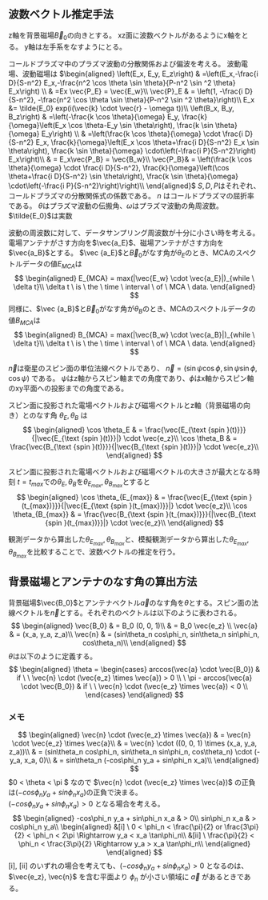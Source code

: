 ## 波数ベクトル推定手法
z軸を背景磁場$\vec B_0$の向きとする。
xz面に波数ベクトルがあるようにx軸をとる。
y軸は左手系をなすようにとる。

コールドプラズマ中のプラズマ波動の分散関係および偏波を考える。
波動電場、波動磁場は
$\begin{aligned}
\left(E_x, E_y, E_z\right) & =\left(E_x,-\frac{i D}{S-n^2} E_x,-\frac{n^2 \cos \theta \sin \theta}{P-n^2 \sin ^2 \theta} E_x\right) \\
& =Ex \vec{P_E} = \vec{E_w}\\
\vec{P}_E & = \left(1, -\frac{i D}{S-n^2}, -\frac{n^2 \cos \theta \sin \theta}{P-n^2 \sin ^2 \theta}\right)\\
E_x &= \tilde{E_0} exp(i(\vec{k} \cdot \vec{r} - \omega t))\\
\left(B_x, B_y, B_z\right) & =\left(-\frac{k \cos \theta}{\omega} E_y, \frac{k}{\omega}\left(E_x \cos \theta-E_y \sin \theta\right), \frac{k \sin \theta}{\omega} E_y\right) \\
& =\left(\frac{k \cos \theta}{\omega} \cdot \frac{i D}{S-n^2} E_x, \frac{k}{\omega}\left(E_x \cos \theta+\frac{i D}{S-n^2} E_x \sin \theta\right), \frac{k \sin \theta}{\omega} \cdot\left(-\frac{i P}{S-n^2}\right) E_x\right)\\
& = E_x\vec{P_B} = \vec{B_w}\\
\vec{P_B}& = \left(\frac{k \cos \theta}{\omega} \cdot \frac{i D}{S-n^2}, \frac{k}{\omega}\left(\cos \theta+\frac{i D}{S-n^2} \sin \theta\right), \frac{k \sin \theta}{\omega} \cdot\left(-\frac{i P}{S-n^2}\right)\right)\\
\end{aligned}$
$S, D, P$はそれぞれ、コールドプラズマの分散関係式の係数である。
$n$ はコールドプラズマの屈折率である。
$\theta$はプラズマ波動の伝搬角、$\omega$はプラズマ波動の角周波数。
$\tilde{E_0}$は実数

波動の周波数に対して、データサンプリング周波数が十分に小さい時を考える。
電場アンテナがさす方向を$\vec{a_E}$、磁場アンテナがさす方向を$\vec{a_B}$とする。
$\vec {a_E}$と$\vec B_0$がなす角が$\theta_E$のとき、MCAのスペクトルデータの値$E_{MCA}$は
$$
\begin{aligned}
E_{MCA} = max(|\vec{E_w} \cdot \vec{a_E}|)_{while \ \delta t}\\
\delta t \ is \ the \ time \ interval \ of \ MCA \ data.
\end{aligned}
$$
同様に、$\vec {a_B}$と$\vec B_0$がなす角が$\theta_B$のとき、MCAのスペクトルデータの値$B_{MCA}$は
$$
\begin{aligned}
B_{MCA} = max(|\vec{B_w} \cdot \vec{a_B}|)_{while \ \delta t}\\
\delta t \ is \ the \ time \ interval \ of \ MCA \ data.
\end{aligned}
$$

$\vec{n}$は衛星のスピン面の単位法線ベクトルであり、
$\vec{n} = (\sin \psi \cos \phi, \sin \psi \sin \phi, \cos \psi)$
である。
$\psi$はz軸からスピン軸までの角度であり、$\phi$はx軸からスピン軸のxy平面への投影までの角度である。

スピン面に投影された電場ベクトルおよび磁場ベクトルとz軸（背景磁場の向き）とのなす角 $\theta_E, \theta_B$ は
$$
\begin{aligned}
\cos \theta_E & = \frac{\vec{E_{\text {spin }(t)}}}{|\vec{E_{\text {spin }(t)}}|} \cdot \vec{e_z}\\
\cos \theta_B & = \frac{\vec{B_{\text {spin }(t)}}}{|\vec{B_{\text {spin }(t)}}|} \cdot \vec{e_z}\\
\end{aligned}
$$

スピン面に投影された電場ベクトルおよび磁場ベクトルの大きさが最大となる時刻 $t=t_{max}$での$\theta_{E}, \theta_{B}$を$\theta_{E_{max}}, \theta_{B_{max}}$とすると
$$
\begin{aligned}
\cos \theta_{E_{max}} & = \frac{\vec{E_{\text {spin }(t_{max})}}}{|\vec{E_{\text {spin }(t_{max})}}|} \cdot \vec{e_z}\\
\cos \theta_{B_{max}} & = \frac{\vec{B_{\text {spin }(t_{max})}}}{|\vec{B_{\text {spin }(t_{max})}}|} \cdot \vec{e_z}\\
\end{aligned}
$$

観測データから算出した$\theta_{E_{max}}, \theta_{B_{max}}$と、模擬観測データから算出した$\theta_{E_{max}}, \theta_{B_{max}}$を比較することで、波数ベクトルの推定を行う。

## 背景磁場とアンテナのなす角の算出方法
背景磁場$\vec{B_0}$とアンテナベクトル$\vec{a}$のなす角を$θ$とする。スピン面の法線ベクトルを$\vec{n}$とする。それぞれのベクトルは以下のように表わされる。
$$
\begin{aligned}
\vec{B_0} & = B_0 (0, 0, 1)\\
& = B_0 \vec{e_z} \\
\vec{a} & = (x_a, y_a, z_a)\\
\vec{n} & = (sin\theta_n cos\phi_n, sin\theta_n sin\phi_n, cos\theta_n)\\
\end{aligned}
$$
$\theta$は以下のように定義する。
$$
\begin{aligned}
\theta =
\begin{cases}
    arccos(\vec{a} \cdot \vec{B_0}) & if \ \ \vec{n} \cdot (\vec{e_z} \times \vec{a}) > 0 \\
    \ \pi - arccos(\vec{a} \cdot \vec{B_0}) & if \ \ \vec{n} \cdot (\vec{e_z} \times \vec{a}) < 0 \\
\end{cases}
\end{aligned}
$$

### メモ
$$
\begin{aligned}
\vec{n} \cdot (\vec{e_z} \times \vec{a}) & = \vec{n} \cdot \vec{e_z} \times \vec{a}\\
& = \vec{n} \cdot ((0, 0, 1) \times (x_a, y_a, z_a))\\
& = (sin\theta_n cos\phi_n, sin\theta_n sin\phi_n, cos\theta_n) \cdot (-y_a, x_a, 0)\\
& = sin\theta_n (-cos\phi_n y_a + sin\phi_n x_a)\\
\end{aligned}
$$
$0 < \theta < \pi $ なので $\vec{n} \cdot (\vec{e_z} \times \vec{a})$ の正負は$(-cos\phi_n y_a + sin\phi_n x_a)$の正負で決まる。\
$(-cos\phi_n y_a + sin\phi_n x_a) > 0$ となる場合を考える。
$$
\begin{aligned}
-cos\phi_n y_a + sin\phi_n x_a & > 0\\
sin\phi_n x_a & > cos\phi_n y_a\\
\begin{aligned}
&[i] \ 0 < \phi_n < \frac{\pi}{2} or \frac{3\pi}{2} < \phi_n < 2\pi  \Rightarrow y_a < x_a \tan\phi_n\\
&[ii] \ \frac{\pi}{2} < \phi_n < \frac{3\pi}{2}  \Rightarrow y_a > x_a \tan\phi_n\\
\end{aligned}
\end{aligned}
$$
[i], [ii] のいずれの場合を考えても、$(-cos\phi_n y_a + sin\phi_n x_a) > 0$ となるのは、$\vec{e_z}, \vec{n}$ を含む平面より $\phi_n$ が小さい領域に $\vec{a}$ があるときである。
